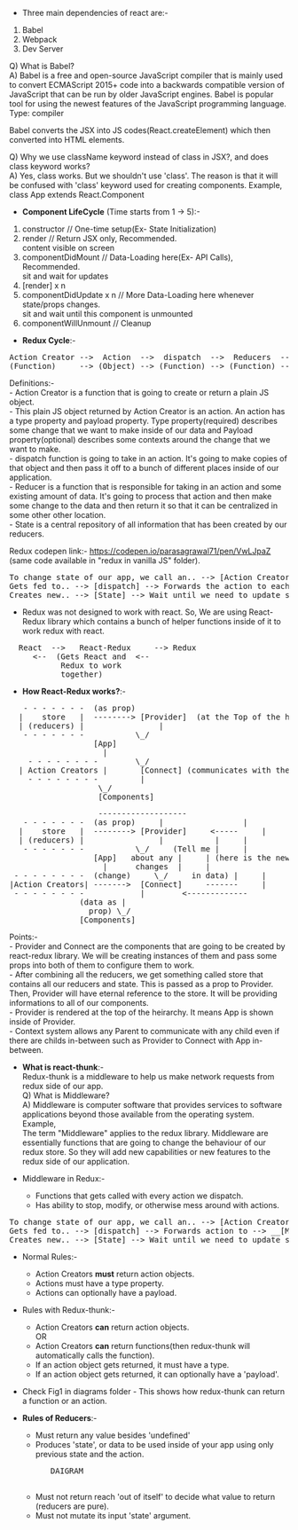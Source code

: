* Three main dependencies of react are:-   
1. Babel   
2. Webpack   
3. Dev Server   

Q) What is Babel?   
A) Babel is a free and open-source JavaScript compiler that is mainly used to convert ECMAScript 2015+ code into a backwards compatible version of JavaScript that can be run by older JavaScript engines. Babel is popular tool for using the newest features of the JavaScript programming language.   
Type: compiler   

Babel converts the JSX into JS codes(React.createElement) which then converted into HTML elements.   

Q) Why we use className keyword instead of class in JSX?, and does class keyword works?   
A) Yes, class works. But we shouldn't use 'class'. The reason is that it will be confused with 'class' keyword used for creating components. Example, class App extends React.Component   

* __Component LifeCycle__ (Time starts from 1 -> 5):-   
1. constructor	// One-time setup(Ex- State Initialization)   
2. render	// Return JSX only, Recommended.   
	content visible on screen   
3. componentDidMount	// Data-Loading here(Ex- API Calls), Recommended.   
	sit and wait for updates  
4. [render] x n   
5. componentDidUpdate x n	// More Data-Loading here whenever state/props changes.   
	sit and wait until this component is unmounted   
6. componentWillUnmount	// Cleanup   

* __Redux Cycle__:-   
<pre>
Action Creator -->  Action  -->  dispatch  -->  Reducers  -->  State   
(Function)     --> (Object) --> (Function) --> (Function) --> (Object)
</pre>   
Definitions:-      
	- Action Creator is a function that is going to create or return a plain JS object.   
	- This plain JS object returned by Action Creator is an action. An action has a type property and payload property. Type property(required) describes some change that we want to make inside of our data and Payload property(optional) describes some contexts around the change that we want to make.   
	- dispatch function is going to take in an action. It's going to make copies of that object and then pass it off to a bunch of different places inside of our application.   
	- Reducer is a function that is responsible for taking in an action and some existing amount of data. It's going to process that action and then make some change to the data and then return it so that it can be centralized in some other other location.   
	- State is a central repository of all information that has been created by our reducers.   

Redux codepen link:- https://codepen.io/parasagrawal71/pen/VwLJpaZ   
(same code available in "redux in vanilla JS" folder).   

<pre>
To change state of our app, we call an.. --> [Action Creator] --> produces an.. --> [Action] --> 
Gets fed to.. --> [dispatch] --> Forwards the action to each reducers.. --> [Reducers] --> 
Creates new.. --> [State] --> Wait until we need to update state again.  
</pre>   

* Redux was not designed to work with react. So, We are using React-Redux library which contains a bunch of helper functions inside of it to work redux with react.   
<pre>
  React  -->   React-Redux     --> Redux   
	 <--  (Gets React and  <--   
	       Redux to work   
	       together)   
</pre>	       

* __How React-Redux works?__:-   
<pre>
   - - - - - - -  (as prop)
  |    store   |  --------> [Provider]  (at the Top of the heirarchy, above App)
  | (reducers) |                |
   - - - - - - - 	       \_/
			      [App] 
			        |
    - - - - - - - -	       \_/
  | Action Creators | 	    [Connect] (communicates with the Provider through context system not the prop system)
    - - - - - - - -	        |
			       \_/
		           [Components]
</pre>  
 
<pre>				    -------------------
   - - - - - - -  (as prop)	    |	              |
  |    store   |  --------> [Provider]	   <-----     |  
  | (reducers) |                |	        |     |
   - - - - - - - 	       \_/     (Tell me |     |
			      [App]   about any |     | (here is the new data with changes)
			        |      changes  |     |
 - - - - - - - -  (change)     \_/     in data) |     |
|Action Creators| ------->  [Connect]     -------     |
 - - - - - - - -    		|        <-------------	
		       (data as |
		         prop) \_/
			   [Components]
</pre>

Points:-   
	- Provider and Connect are the components that are going to be created by react-redux library. We will be creating instances of them and pass some props into both of them to configure them to work.   
	- After combining all the reducers, we get something called store that contains all our reducers and state. This is passed as a prop to Provider. Then, Provider will have eternal reference to the store. It will be providing informations to all of our components.   
	- Provider is rendered at the top of the heirarchy. It means App is shown inside of Provider.   
	- Context system allows any Parent to communicate with any child even if there are childs in-between such as Provider to Connect with App in-between.   

* __What is react-thunk__:-   
Redux-thunk is a middleware to help us make network requests from redux side of our app.   
Q) What is Middleware?   
A) Middleware is computer software that provides services to software applications beyond those available from the operating system.   
Example,   
The term "Middleware" applies to the redux library. Middleware are essentially functions that are going to change the behaviour of our redux store. So they will add new capabilities or new features to the redux side of our application.   

* Middleware in Redux:-   
	- Functions that gets called with every action we dispatch.   
	- Has ability to stop, modify, or otherwise mess around with actions.   
<pre>
To change state of our app, we call an.. --> [Action Creator] --> produces an.. --> [Action] --> 
Gets fed to.. --> [dispatch] --> Forwards action to --> __[Middleware]__ --> sends action to --> [Reducers] --> 
Creates new.. --> [State] --> Wait until we need to update state again.  
</pre> 

* Normal Rules:-   
	- Action Creators __must__ return action objects.   
	- Actions must have a type property.   
	- Actions can optionally have a payload.   

* Rules with Redux-thunk:-   
	- Action Creators __can__ return action objects.   
	OR   
	- Action Creators __can__ return functions(then redux-thunk will automatically calls the function).   
	- If an action object gets returned, it must have a type.   
	- If an action object gets returned, it can optionally have a 'payload'.   

* Check Fig1 in diagrams folder - This shows how redux-thunk can return a function or an action.   

* __Rules of Reducers__:-
	- Must return any value besides 'undefined'   
	- Produces 'state', or data to be used inside of your app using only previous state and the action.   
	<pre>
		DAIGRAM
	</pre>
	- Must not return reach 'out of itself' to decide what value to return (reducers are pure).   
	- Must not mutate its input 'state' argument.   